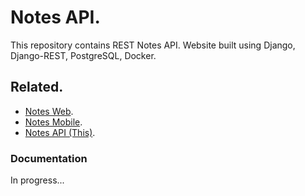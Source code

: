 # Notes API.
This repository contains REST Notes API.
Website built using Django, Django-REST, PostgreSQL, Docker.

## Related.
- [Notes Web](https://github.com/florgon/notes-web).
- [Notes Mobile](https://github.com/florgon/notes-mobile).
- [Notes API (This)](https://github.com/florgon/notes-api).

### Documentation
In progress...
